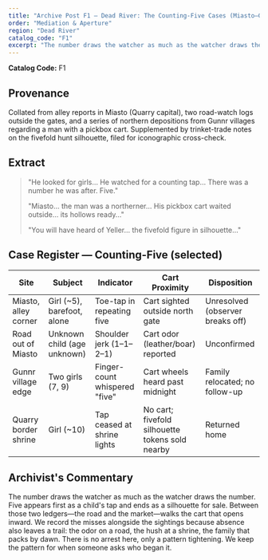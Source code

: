 ```yaml
---
title: "Archive Post F1 — Dead River: The Counting-Five Cases (Miasto–Gunnr Dossier)"
order: "Mediation & Aperture"
region: "Dead River"
catalog_code: "F1"
excerpt: "The number draws the watcher as much as the watcher draws the number. Five appears first as a child's tap and ends as a silhouette for sale."
---
```


**Catalog Code:** F1

## Provenance

Collated from alley reports in Miasto (Quarry capital), two road-watch logs outside the gates,
and a series of northern depositions from Gunnr villages regarding a man with a pickbox cart.
Supplemented by trinket-trade notes on the fivefold hunt silhouette, filed for iconographic cross-check.

## Extract

> "He looked for girls… He watched for a counting tap… There was a number he was after. Five."
> 
> "Miasto… the man was a northerner… His pickbox cart waited outside… its hollows ready…"
> 
> "You will have heard of Yeller… the fivefold figure in silhouette…"

## Case Register — Counting-Five (selected)

| Site | Subject | Indicator | Cart Proximity | Disposition |
|------|---------|-----------|----------------|-------------|
| Miasto, alley corner | Girl (~5), barefoot, alone | Toe-tap in repeating five | Cart sighted outside north gate | Unresolved (observer breaks off) |
| Road out of Miasto | Unknown child (age unknown) | Shoulder jerk (1–1–2–1) | Cart odor (leather/boar) reported | Unconfirmed |
| Gunnr village edge | Two girls (7, 9) | Finger-count whispered "five" | Cart wheels heard past midnight | Family relocated; no follow-up |
| Quarry border shrine | Girl (~10) | Tap ceased at shrine lights | No cart; fivefold silhouette tokens sold nearby | Returned home |

## Archivist's Commentary

The number draws the watcher as much as the watcher draws the number. Five appears first as a child's
tap and ends as a silhouette for sale. Between those two ledgers—the road and the market—walks the cart
that opens inward. We record the misses alongside the sightings because absence also leaves a trail:
the odor on a road, the hush at a shrine, the family that packs by dawn. There is no arrest here, only
a pattern tightening. We keep the pattern for when someone asks who began it.